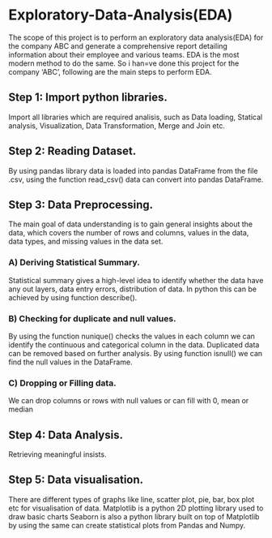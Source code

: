 # **Exploratory-Data-Analysis(EDA)**

The scope of this project is to perform an exploratory data analysis(EDA) for the company ABC and generate a comprehensive report detailing information about their employee and various teams.  EDA is the most modern method to do the same. So i han=ve done this project for the company ‘ABC’, following are the main steps to perform EDA.

## **Step 1: Import python libraries.**

Import all libraries which are required analisis, such as  Data loading, Statical analysis, Visualization, Data Transformation, Merge and Join etc.

## **Step 2: Reading Dataset.**

By using pandas library data is loaded into pandas DataFrame from the file .csv, using the function read_csv() data can convert into pandas DataFrame.

## **Step 3: Data Preprocessing.**

The main goal  of data  understanding is to gain general insights about the data, which covers the number of rows and columns, values in the data, data types, and missing values in the data set. 

### **A) Deriving Statistical Summary.**

Statistical summary gives a high-level idea to identify whether the data have any out layers, data entry errors, distribution of data. In python this can be achieved by using function describe(). 

### **B) Checking for duplicate and null values.**

By using the function nunique() checks the values in each column we can identify the continuous and categorical column in the data. Duplicated data can be removed based on further analysis. By using function isnull() we can find the null values in the DataFrame.

### **C) Dropping or Filling data.**

We can drop columns or rows with null values or can fill with 0, mean or median

## **Step 4: Data Analysis.**

Retrieving meaningful insists.

## **Step 5: Data visualisation.**

There are different types of graphs like line, scatter plot, pie, bar, box plot etc for visualisation of data. Matplotlib is a python 2D plotting library used to draw basic charts Seaborn is also a python library built on top of Matplotlib by using the same can create statistical plots from Pandas and Numpy.
